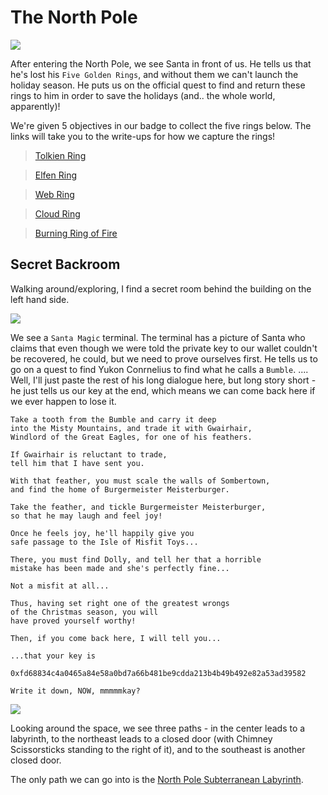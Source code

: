# The North Pole

![](0-northpoleentrance.png)

After entering the North Pole, we see Santa in front of us. He tells us that he's lost his `Five Golden Rings`, and without them we can't launch the holiday season. He puts us on the official quest to find and return these rings to him in order to save the holidays (and.. the whole world, apparently)! 

We're given 5 objectives in our badge to collect the five rings below. The links will take you to the write-ups for how we capture the rings!

>[Tolkien Ring](../3-rings/1-tolkien/1-tolkien.md)

>[Elfen Ring](../3-rings/2-elfen/1-elfen.md)

>[Web Ring](../3-rings/3-web/1-web.md)

>[Cloud Ring](../3-rings/4-cloud/1-cloud.md)

>[Burning Ring of Fire](../3-rings/5-burningringoffire/1-burningringoffire.md)

## Secret Backroom

Walking around/exploring, I find a secret room behind the building on the left hand side.

![](1-secretbackroom.png)

We see a `Santa Magic` terminal. The terminal has a picture of Santa who claims that even though we were told the private key to our wallet couldn't be recovered, he could, but we need to prove ourselves first. He tells us to go on a quest to find Yukon Conrnelius to find what he calls a `Bumble`. .... Well, I'll just paste the rest of his long dialogue here, but long story short - he just tells us our key at the end, which means we can come back here if we ever happen to lose it.

```
Take a tooth from the Bumble and carry it deep
into the Misty Mountains, and trade it with Gwairhair,
Windlord of the Great Eagles, for one of his feathers.

If Gwairhair is reluctant to trade,
tell him that I have sent you.

With that feather, you must scale the walls of Sombertown,
and find the home of Burgermeister Meisterburger.

Take the feather, and tickle Burgermeister Meisterburger,
so that he may laugh and feel joy!

Once he feels joy, he'll happily give you
safe passage to the Isle of Misfit Toys...

There, you must find Dolly, and tell her that a horrible
mistake has been made and she's perfectly fine...

Not a misfit at all...

Thus, having set right one of the greatest wrongs
of the Christmas season, you will
have proved yourself worthy!

Then, if you come back here, I will tell you...

...that your key is

0xfd68834c4a0465a84e58a0bd7a66b481be9cdda213b4b49b492e82a53ad39582

Write it down, NOW, mmmmmkay?
```

![](2-northpolepaths.png)

Looking around the space, we see three paths - in the center leads to a labyrinth, to the northeast leads to a closed door (with Chimney Scissorsticks standing to the right of it), and to the southeast is another closed door.

The only path we can go into is the [North Pole Subterranean Labyrinth](2-labyrinth.md).